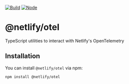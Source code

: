 [![Build](https://github.com/netlify/primitives/workflows/Build/badge.svg)](https://github.com/netlify/primitives/actions)
[![Node](https://img.shields.io/node/v/@netlify/otel.svg?logo=node.js)](https://www.npmjs.com/package/@netlify/otel)

# @netlify/otel

TypeScript utilities to interact with Netlify's OpenTelemetry

## Installation

You can install `@netlify/otel` via npm:

```shell
npm install @netlify/otel
```
